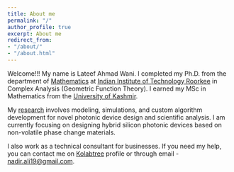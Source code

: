 ```yaml
---
title: About me
permalink: "/"
author_profile: true
excerpt: About me
redirect_from:
- "/about/"
- "/about.html"
---
```


Welcome!!! My name is Lateef Ahmad Wani. I completed my Ph.D. from the department of [Mathematics](https://iitr.ac.in/Departments/Mathematics%20Department/Home.html) at [Indian Institute of Technology Roorkee](https://www.iitr.ac.in/) in Complex Analysis (Geometric Function Theory). I earned my MSc in Mathematics from the [University of Kashmir](https://www.kashmiruniversity.net/).

My [research](https://nadiralii.github.io//research) involves modeling, simulations, and custom algorithm development for novel photonic device design and scientific analysis. I am currently focusing on designing hybrid silicon photonic devices based on non-volatile phase change materials. 

I also work as a technical consultant for businesses. If you need my help, you can contact me on [Kolabtree](https://www.kolabtree.com/find-an-expert/nadir-ali/) profile or through email - nadir.ali19@gmail.com.
